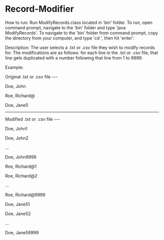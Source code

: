 # Record-Modifier

How to run: Run ModifyRecords.class located in 'bin' folder. To run, open command prompt, navigate to the 'bin' folder and type 'java ModifyRecords'. To navigate to the 'bin' folder from command prompt, copy the directory from your computer, and type 'cd <copied file directory>', then hit 'enter'.

Description: The user selects a .txt or .csv file they wish to modify records for. The modifications are as follows: for each line in the .txt or .csv file, that line gets duplicated with a number following that line from 1 to 9999.

Example:

Original .txt or .csv file ---

Doe, John

Roe, Richard@

Doe, Jane5
____________________________________________________

Modified .txt or .csv file ---

Doe, John1

Doe, John2

...

Doe, John9999

Roe, Richard@1

Roe, Richard@2

...

Roe, Richard@9999

Doe, Jane51

Doe, Jane52

...

Doe, Jane59999

